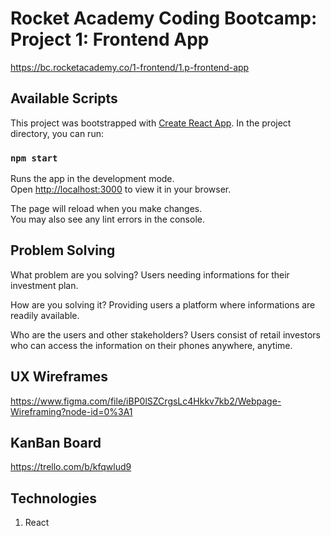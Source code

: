 # Rocket Academy Coding Bootcamp: Project 1: Frontend App

https://bc.rocketacademy.co/1-frontend/1.p-frontend-app

## Available Scripts

This project was bootstrapped with [Create React App](https://github.com/facebook/create-react-app). In the project directory, you can run:

### `npm start`

Runs the app in the development mode.\
Open [http://localhost:3000](http://localhost:3000) to view it in your browser.

The page will reload when you make changes.\
You may also see any lint errors in the console.

## Problem Solving

What problem are you solving?
Users needing informations for their investment plan.

How are you solving it?
Providing users a platform where informations are readily available.

Who are the users and other stakeholders?
Users consist of retail investors who can access the information on their phones anywhere, anytime.

## UX Wireframes

https://www.figma.com/file/iBP0lSZCrgsLc4Hkkv7kb2/Webpage-Wireframing?node-id=0%3A1

## KanBan Board

https://trello.com/b/kfqwlud9

## Technologies

1. React
